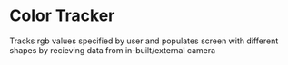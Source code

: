 # Color Tracker 
Tracks rgb values specified by user and populates screen with different shapes by recieving data from in-built/external camera
